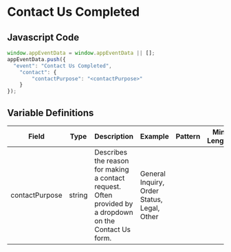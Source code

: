 # Contact Us Completed

### 

## Javascript Code
```js
window.appEventData = window.appEventData || [];
appEventData.push({
  "event": "Contact Us Completed",
    "contact": {
        "contactPurpose": "<contactPurpose>"
    }
});
```

## Variable Definitions

|Field|Type|Description|Example|Pattern|Min Length|Max Length|Minimum|Maximum|Multiple Of|
| --- | --- | --- | --- | --- | --- | --- | --- | --- | --- |
|contactPurpose|string|Describes the reason for making a contact request. Often provided by a dropdown on the Contact Us form.|General Inquiry, Order Status, Legal, Other|||||||




